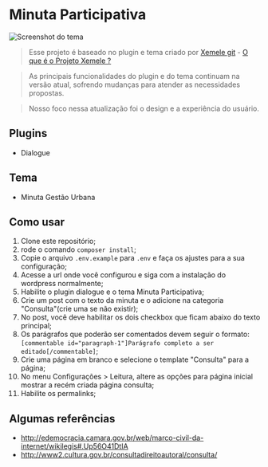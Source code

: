 # Minuta Participativa

![Screenshot do tema](https://raw.github.com/pmsp-smdu/minuta-participativa/master/wp-content/themes/minuta-gestaourbana/screenshot.png "design proposto")

>Esse projeto é baseado no plugin e tema criado por [Xemele git](http://xemele.cultura.gov.br/git) - [O que é o Projeto Xemele ?](http://www2.cultura.gov.br/site/2009/01/20/xemele-2/)

>As principais funcionalidades do plugin e do tema continuam na versão atual, sofrendo mudanças para atender as necessidades propostas.

>Nosso foco nessa atualização foi o design e a experiência do usuário.

## Plugins

* Dialogue

## Tema

* Minuta Gestão Urbana

## Como usar

1. Clone este repositório;
2. rode o comando ```composer install```;
3. Copie o arquivo ```.env.example``` para ```.env``` e faça os ajustes para a sua configuração;
4. Acesse a url onde você configurou e siga com a instalação do wordpress normalmente;
5. Habilite o plugin dialogue e o tema Minuta Participativa;
6. Crie um post com o texto da minuta e o adicione na categoria "Consulta"(crie uma se não existir);
7. No post, você deve habilitar os dois checkbox que ficam abaixo do texto principal;
8. Os parágrafos que poderão ser comentados devem seguir o formato: ```[commentable id="paragraph-1"]Parágrafo completo a ser editado[/commentable]```;
7. Crie uma página em branco e selecione o template "Consulta" para a página;
8. No menu Configurações > Leitura, altere as opções para página inicial mostrar a recém criada página consulta;
9. Habilite os permalinks;

## Algumas referências

* http://edemocracia.camara.gov.br/web/marco-civil-da-internet/wikilegis#.Up56O41DtIA
* http://www2.cultura.gov.br/consultadireitoautoral/consulta/

